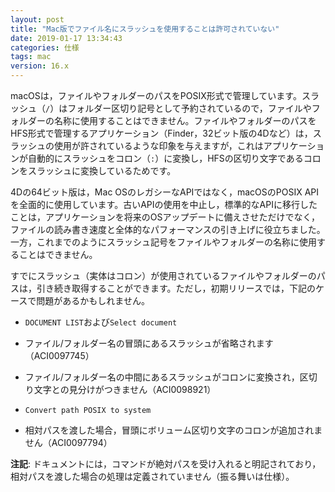 ```yaml
---
layout: post
title: "Mac版でファイル名にスラッシュを使用することは許可されていない"
date: 2019-01-17 13:34:43
categories: 仕様 
tags: mac 
version: 16.x
---
```


macOSは，ファイルやフォルダーのパスをPOSIX形式で管理しています。スラッシュ（``/``）はフォルダー区切り記号として予約されているので，ファイルやフォルダーの名称に使用することはできません。ファイルやフォルダーのパスをHFS形式で管理するアプリケーション（Finder，32ビット版の4Dなど）は，スラッシュの使用が許されているような印象を与えますが，これはアプリケーションが自動的にスラッシュをコロン（``:``）に変換し，HFSの区切り文字であるコロンをスラッシュに変換しているためです。

4Dの64ビット版は，Mac OSのレガシーなAPIではなく，macOSのPOSIX APIを全面的に使用しています。古いAPIの使用を中止し，標準的なAPIに移行したことは，アプリケーションを将来のOSアップデートに備えさせただけでなく，ファイルの読み書き速度と全体的なパフォーマンスの引き上げに役立ちました。一方，これまでのようにスラッシュ記号をファイルやフォルダーの名称に使用することはできません。

すでにスラッシュ（実体はコロン）が使用されているファイルやフォルダーのパスは，引き続き取得することができます。ただし，初期リリースでは，下記のケースで問題があるかもしれません。

* ``DOCUMENT LIST``および``Select document``

* ファイル/フォルダー名の冒頭にあるスラッシュが省略されます（ACI0097745）

* ファイル/フォルダー名の中間にあるスラッシュがコロンに変換され，区切り文字との見分けがつきません（ACI0098921）

* ``Convert path POSIX to system``

* 相対パスを渡した場合，冒頭にボリューム区切り文字のコロンが追加されません（ACI0097794）

**注記**: ドキュメントには，コマンドが絶対パスを受け入れると明記されており，相対パスを渡した場合の処理は定義されていません（振る舞いは仕様）。
